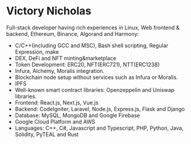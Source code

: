 # Victory Nicholas

Full-stack developer having rich experiences in Linux, Web frontend & backend, Ethereum, Binance, Algorand and Harmony:

- C/C++(including GCC and MSC), Bash shell scripting, Regular Expression, make
- DEX, DeFi and NFT minting&marketplace
- Token Development: ERC20, NFT(ERC721), NTT(ERC1238)
- Infura, Alchemy, Moralis integration.
- Blockchain node setup without services such as Infura or Moralis.
- IPFS
- Well-known smart contract libraries: Openzeppelin and Uniswap libraries.
- Frontend: React.js, Next.js, Vue.js
- Backend: CodeIgniter, Laravel, Node.js, Express.js, Flask and Django
- Database: MySQL, MongoDB and Google Firebase
- Google Cloud Platform and AWS
- Languages: C++, C#, Javascript and Typescript, PHP, Python, Java, Solidity, PyTEAL and Rust

